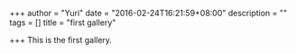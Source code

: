 +++
author = "Yuri"
date = "2016-02-24T16:21:59+08:00"
description = ""
tags = []
title = "first gallery"

+++
This is the first gallery.
